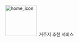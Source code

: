 <div style="display: inline;" alt="title">
    <img src="https://github.com/user-attachments/assets/f521acdb-4507-4aee-8abd-ac88f80318bb" alt="home_icon" width="100" height="100">&nbsp; <p style="display: inline;" width="100" height="100">거주지 추천 서비스</p>
</div>
